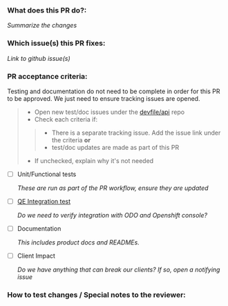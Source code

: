### What does this PR do?:
_Summarize the changes_

### Which issue(s) this PR fixes:
_Link to github issue(s)_

### PR acceptance criteria:
Testing and documentation do not need to be complete in order for this PR to be approved.  We just need to ensure tracking issues are opened.  

> - Open new test/doc issues under the [devfile/api](https://github.com/devfile/api/issues) repo
> - Check each criteria if:
> > - There is a separate tracking issue.  Add the issue link under the criteria
> > **or**
> > - test/doc updates are made as part of this PR
> -  If unchecked, explain why it's not needed


- [ ] Unit/Functional tests

   _These are run as part of the PR workflow, ensure they are updated_

- [ ] [QE Integration test](https://github.com/devfile/integration-tests) 

   _Do we need to verify integration with ODO and Openshift console?_

- [ ] Documentation 

   _This includes product docs and READMEs._

- [ ] Client Impact

   _Do we have anything that can break our clients?  If so, open a notifying issue_


### How to test changes / Special notes to the reviewer: